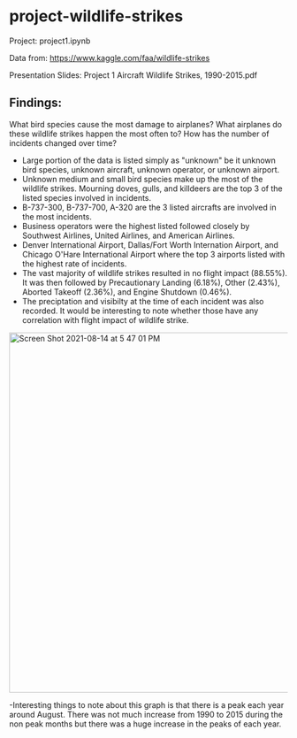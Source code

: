 # project-wildlife-strikes

Project: project1.ipynb

Data from: https://www.kaggle.com/faa/wildlife-strikes

Presentation Slides: Project 1 Aircraft Wildlife Strikes, 1990-2015.pdf


## Findings:

What bird species cause the most damage to airplanes?
What airplanes do these wildlife strikes happen the most often to?
How has the number of incidents changed over time?


- Large portion of the data is listed simply as "unknown" be it unknown bird species, unknown aircraft, unknown operator, or unknown airport.
- Unknown medium and small bird species make up the most of the wildlife strikes. Mourning doves, gulls, and killdeers are the top 3 of the listed species involved in incidents.
- B-737-300, B-737-700, A-320 are the 3 listed aircrafts are involved in the most incidents.
- Business operators were the highest listed followed closely by Southwest Airlines, United Airlines, and American Airlines.
- Denver International Airport, Dallas/Fort Worth Internation Airport, and Chicago O'Hare International Airport where the top 3 airports listed with the highest rate of incidents.
- The vast majority of wildlife strikes resulted in no flight impact (88.55%). It was then followed by Precautionary Landing (6.18%), Other (2.43%), Aborted Takeoff (2.36%), and Engine Shutdown (0.46%).
- The preciptation and visibilty at the time of each incident was also recorded. It would be interesting to note whether those have any correlation with flight impact of wildlife strike.
 
 
 <img width="651" alt="Screen Shot 2021-08-14 at 5 47 01 PM" src="https://user-images.githubusercontent.com/81276857/129463570-86021da9-2c8c-4caa-aa34-87230784faf9.png">

 -Interesting things to note about this graph is that there is a peak each year around August. There was not much increase from 1990 to 2015 during the non peak months but there was a huge increase in the peaks of each year.
 
 
 
